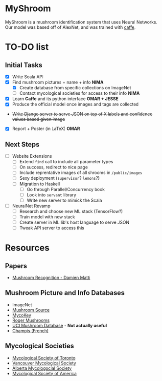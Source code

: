 MyShroom
========

MyShroom is a mushroom identification system that uses Neural Networks.
Our model was based off of AlexNet, and was trained with
[caffe](http://caffe.berkeleyvision.org/).

# TO-DO list

## Initial Tasks

- [x] Write Scala API
- [x] Find mushroom pictures + name + info **NIMA**
  - [x] Create database from specific collections on ImageNet
  - [ ] Contact mycological societies for access to their info **NIMA**
- [x] Learn **Caffe** and its python interface **OMAR + JESSE**
- [x] Produce the official model once images and tags are collected
- ~~Write Django server to serve JSON on top of X labels and confidence values based given image~~
- [x] Report + Poster (in LaTeX) **OMAR**

## Next Steps

- [ ] Website Extensions
  - [ ] Extend `find` call to include all parameter types
  - [ ] On success, redirect to nice page
  - [ ] Include reprentative images of all shrooms in `/public/images`
  - [ ] Sexy deployment (`supervisor`? `lemons`?)
  - [ ] Migration to Haskell
    - [ ] Go through Parallel/Concurrency book
    - [ ] Look into `servant` library
    - [ ] Write new server to mimick the Scala
- [ ] NeuralNet Revamp
  - [ ] Research and choose new ML stack (TensorFlow?)
  - [ ] Train model with new stack
  - [ ] Create server in ML lib's host language to serve JSON
  - [ ] Tweak API server to access this

# Resources

## Papers

- [Mushroom Recognition - Damien Matti](http://mmspg.epfl.ch/files/content/sites/mmspl/files/shared/Semesterproject_mushroomrecognition.pdf)

## Mushroom Picture and Info Databases

- ImageNet
- [Mushroom Source](http://www.mushroomsource.com/mushrooms.html)
- [MycoKey](http://www.mycokey.com/newMycoKeySite/MycoKeyIdentQuick.html)
- [Roger Mushrooms](http://www.rogersmushrooms.com/)
- [UCI Mushroom Database](https://archive.ics.uci.edu/ml/datasets/Mushroom) - **Not actually useful**
- [Champis (French)](http://champis.net/wiki/index.php?title=Accueil)

## Mycological Societies

- [Mycological Society of Toronto](https://www.myctor.org/)
- [Vancouver Mycological Society](http://www.vanmyco.com/)
- [Alberta Mycologocial Society](http://www.wildmushrooms.ws/)
- [Mycological Society of America](http://msafungi.org/)
